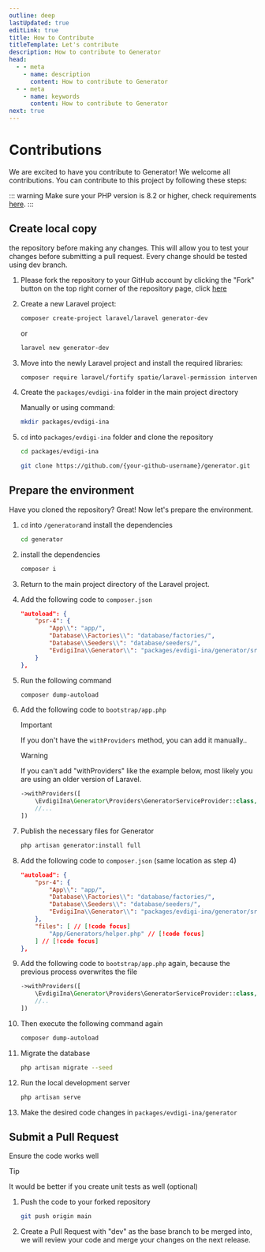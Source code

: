 ```yaml
---
outline: deep
lastUpdated: true
editLink: true
title: How to Contribute
titleTemplate: Let's contribute
description: How to contribute to Generator
head:
  - - meta
    - name: description
      content: How to contribute to Generator
  - - meta
    - name: keywords
      content: How to contribute to Generator
next: true
---
```


# Contributions

We are excited to have you contribute to Generator! We welcome all contributions. You can contribute to this project by following these steps:

::: warning
Make sure your PHP version is 8.2 or higher, check requirements [here](installation.md#requirements).
:::

## Create local copy

the repository before making any changes. This will allow you to test your changes before submitting a pull request. Every change should be tested using dev branch.

1. Please fork the repository to your GitHub account by clicking the "Fork" button on the top right corner of the repository page, click [here](https://github.com/Evdigi-INA/generator)

2. Create a new Laravel project:

    ```sh
    composer create-project laravel/laravel generator-dev
    ```

    or

    ```sh
    laravel new generator-dev
    ```

3. Move into the newly Laravel project and install the required libraries:

    ```sh
   composer require laravel/fortify spatie/laravel-permission intervention/image-laravel yajra/laravel-datatables-oracle
    ```

4. Create the `packages/evdigi-ina` folder in the main project directory

    Manually or using command:

    ```sh
    mkdir packages/evdigi-ina
    ```

5. `cd` into `packages/evdigi-ina` folder and clone the repository

    ```sh
    cd packages/evdigi-ina
    ```

    ```bash
    git clone https://github.com/{your-github-username}/generator.git
    ```

## Prepare the environment

Have you cloned the repository? Great! Now let's prepare the environment.

1. `cd` into `/generator`and install the dependencies

    ```sh
    cd generator
    ```

2. install the dependencies

    ```sh
    composer i
    ```

3. Return to the main project directory of the Laravel project.

4. Add the following code to `composer.json`

    ```json
    "autoload": {
        "psr-4": {
            "App\\": "app/",
            "Database\\Factories\\": "database/factories/",
            "Database\\Seeders\\": "database/seeders/",
            "EvdigiIna\\Generator\\": "packages/evdigi-ina/generator/src/"  // [!code focus]
        }
    },
    ```

5. Run the following command

    ```sh
    composer dump-autoload
    ```

6. Add the following code to `bootstrap/app.php`

    > [!IMPORTANT]
    > If you don't have the `withProviders` method, you can add it manually..

    > [!WARNING]
    > If you can't add "withProviders" like the example below, most likely you are using an older version of Laravel.

    ```php
    ->withProviders([
        \EvdigiIna\Generator\Providers\GeneratorServiceProvider::class,  // [!code focus]
        //...
    ])
    ```

7.  Publish the necessary files for Generator

    ```sh
    php artisan generator:install full
    ```

8.  Add the following code to `composer.json` (same location as step 4)

    ```json
    "autoload": {
        "psr-4": {
            "App\\": "app/",
            "Database\\Factories\\": "database/factories/",
            "Database\\Seeders\\": "database/seeders/",
            "EvdigiIna\\Generator\\": "packages/evdigi-ina/generator/src/" 
        },
        "files": [ // [!code focus]
            "App/Generators/helper.php" // [!code focus]
        ] // [!code focus]
    },
    ```

9.  Add the following code to `bootstrap/app.php` again, because the previous process overwrites the file

    ```php
    ->withProviders([
        \EvdigiIna\Generator\Providers\GeneratorServiceProvider::class, // [!code focus]
        //..
    ])
    ```

10. Then execute the following command again

    ```sh
    composer dump-autoload
    ```

11. Migrate the database

    ```sh
    php artisan migrate --seed
    ```

12. Run the local development server

    ```sh
    php artisan serve
    ```

13. Make the desired code changes in `packages/evdigi-ina/generator`

## Submit a Pull Request

Ensure the code works well

> [!TIP]
> It would be better if you create unit tests as well (optional)

1. Push the code to your forked repository

    ```bash
    git push origin main
    ```

2. Create a Pull Request with "dev" as the base branch to be merged into, we will review your code and merge your changes on the next release.
